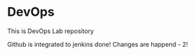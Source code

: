 # DevOps
This is DevOps Lab repository

Github is integrated to jenkins done!
Changes are happend - 2!
